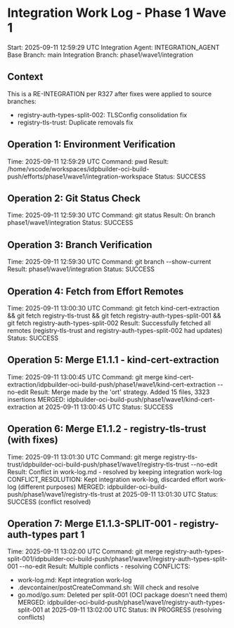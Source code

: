 # Integration Work Log - Phase 1 Wave 1
Start: 2025-09-11 12:59:29 UTC
Integration Agent: INTEGRATION_AGENT
Base Branch: main
Integration Branch: phase1/wave1/integration

## Context
This is a RE-INTEGRATION per R327 after fixes were applied to source branches:
- registry-auth-types-split-002: TLSConfig consolidation fix
- registry-tls-trust: Duplicate removals fix

## Operation 1: Environment Verification
Time: 2025-09-11 12:59:29 UTC
Command: pwd
Result: /home/vscode/workspaces/idpbuilder-oci-build-push/efforts/phase1/wave1/integration-workspace
Status: SUCCESS

## Operation 2: Git Status Check
Time: 2025-09-11 12:59:30 UTC
Command: git status
Result: On branch phase1/wave1/integration
Status: SUCCESS

## Operation 3: Branch Verification
Time: 2025-09-11 12:59:30 UTC
Command: git branch --show-current
Result: phase1/wave1/integration
Status: SUCCESS

## Operation 4: Fetch from Effort Remotes
Time: 2025-09-11 13:00:30 UTC
Command: git fetch kind-cert-extraction && git fetch registry-tls-trust && git fetch registry-auth-types-split-001 && git fetch registry-auth-types-split-002
Result: Successfully fetched all remotes (registry-tls-trust and registry-auth-types-split-002 had updates)
Status: SUCCESS

## Operation 5: Merge E1.1.1 - kind-cert-extraction
Time: 2025-09-11 13:00:45 UTC
Command: git merge kind-cert-extraction/idpbuilder-oci-build-push/phase1/wave1/kind-cert-extraction --no-edit
Result: Merge made by the 'ort' strategy. Added 15 files, 3323 insertions
MERGED: idpbuilder-oci-build-push/phase1/wave1/kind-cert-extraction at 2025-09-11 13:00:45 UTC
Status: SUCCESS

## Operation 6: Merge E1.1.2 - registry-tls-trust (with fixes)
Time: 2025-09-11 13:01:30 UTC
Command: git merge registry-tls-trust/idpbuilder-oci-build-push/phase1/wave1/registry-tls-trust --no-edit
Result: Conflict in work-log.md - resolved by keeping integration work-log
CONFLICT_RESOLUTION: Kept integration work-log, discarded effort work-log (different purposes)
MERGED: idpbuilder-oci-build-push/phase1/wave1/registry-tls-trust at 2025-09-11 13:01:30 UTC
Status: SUCCESS (conflict resolved)

## Operation 7: Merge E1.1.3-SPLIT-001 - registry-auth-types part 1
Time: 2025-09-11 13:02:00 UTC
Command: git merge registry-auth-types-split-001/idpbuilder-oci-build-push/phase1/wave1/registry-auth-types-split-001 --no-edit
Result: Multiple conflicts - resolving
CONFLICTS:
- work-log.md: Kept integration work-log
- .devcontainer/postCreateCommand.sh: Will check and resolve
- go.mod/go.sum: Deleted per split-001 (OCI package doesn't need them)
MERGED: idpbuilder-oci-build-push/phase1/wave1/registry-auth-types-split-001 at 2025-09-11 13:02:00 UTC
Status: IN PROGRESS (resolving conflicts)